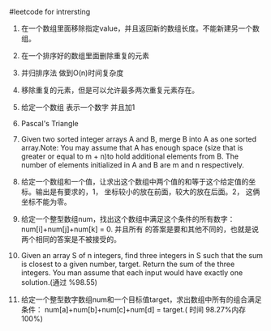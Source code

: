 #leetcode for intrersting

1. 在一个数组里面移除指定value，并且返回新的数组长度。不能新建另一个数组。

2. 在一个排序好的数组里面删除重复的元素

3. 并归排序法 做到O(n)时间复杂度

4. 移除重复的元素，但是可以允许最多两次重复元素存在。

5. 给定一个数组 表示一个数字 并且加1

6. Pascal's Triangle

7. Given two sorted integer arrays A and B, merge B into A as one sorted array.Note: You may assume that A has enough space (size that is greater or equal to m + n)to hold additional elements from B. The number of elements initialized in A and B are m and n respectively.
   
8. 给定一个数组和一个值，让求出这个数组中两个值的和等于这个给定值的坐 标。输出是有要求的，1， 坐标较小的放在前面，较大的放在后面。2， 这俩坐标不能为零。

9. 给定一个整型数组num，找出这个数组中满足这个条件的所有数字：num[i]+num[j]+num[k] = 0. 并且所有 的答案是要和其他不同的，也就是说两个相同的答案是不被接受的。
   
10. Given an array S of n integers, find three integers in S such that the sum is closest to a given number, target. Return the sum of the three integers. You man assume that each input would have exactly one solution.(通过 %98.55)

11. 给定一个整型数字数组num和一个目标值target，求出数组中所有的组合满足条件： num[a]+num[b]+num[c]+num[d] = target.( 时间 98.27%内存100%)
